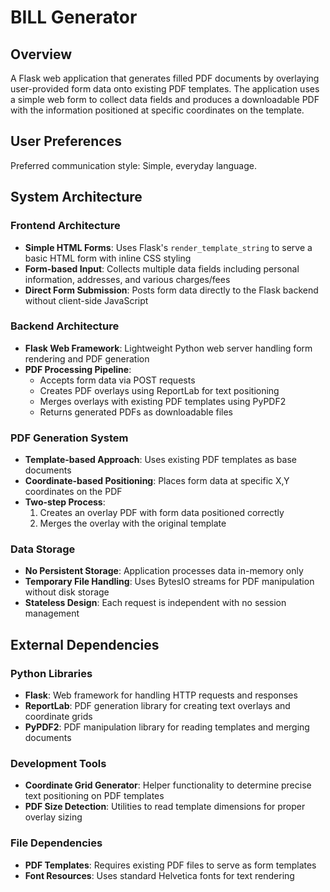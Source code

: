 # BILL Generator

## Overview

A Flask web application that generates filled PDF documents by overlaying user-provided form data onto existing PDF templates. The application uses a simple web form to collect data fields and produces a downloadable PDF with the information positioned at specific coordinates on the template.

## User Preferences

Preferred communication style: Simple, everyday language.

## System Architecture

### Frontend Architecture
- **Simple HTML Forms**: Uses Flask's `render_template_string` to serve a basic HTML form with inline CSS styling
- **Form-based Input**: Collects multiple data fields including personal information, addresses, and various charges/fees
- **Direct Form Submission**: Posts form data directly to the Flask backend without client-side JavaScript

### Backend Architecture
- **Flask Web Framework**: Lightweight Python web server handling form rendering and PDF generation
- **PDF Processing Pipeline**: 
  - Accepts form data via POST requests
  - Creates PDF overlays using ReportLab for text positioning
  - Merges overlays with existing PDF templates using PyPDF2
  - Returns generated PDFs as downloadable files

### PDF Generation System
- **Template-based Approach**: Uses existing PDF templates as base documents
- **Coordinate-based Positioning**: Places form data at specific X,Y coordinates on the PDF
- **Two-step Process**: 
  1. Creates an overlay PDF with form data positioned correctly
  2. Merges the overlay with the original template

### Data Storage
- **No Persistent Storage**: Application processes data in-memory only
- **Temporary File Handling**: Uses BytesIO streams for PDF manipulation without disk storage
- **Stateless Design**: Each request is independent with no session management

## External Dependencies

### Python Libraries
- **Flask**: Web framework for handling HTTP requests and responses
- **ReportLab**: PDF generation library for creating text overlays and coordinate grids
- **PyPDF2**: PDF manipulation library for reading templates and merging documents

### Development Tools
- **Coordinate Grid Generator**: Helper functionality to determine precise text positioning on PDF templates
- **PDF Size Detection**: Utilities to read template dimensions for proper overlay sizing

### File Dependencies
- **PDF Templates**: Requires existing PDF files to serve as form templates
- **Font Resources**: Uses standard Helvetica fonts for text rendering

